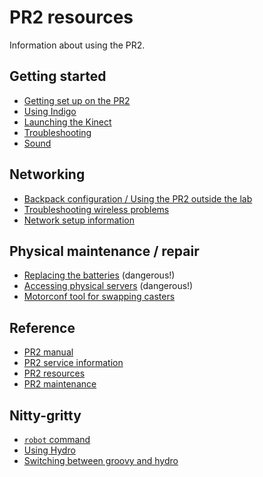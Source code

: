 # PR2 resources
Information about using the PR2.

## Getting started
- [Getting set up on the PR2](https://github.com/hcrlab/wiki/blob/master/development_environment_setup/pr2.md)
- [Using Indigo](https://github.com/hcrlab/wiki/blob/master/pr2/pr2_indigo.md)
- [Launching the Kinect](../kinect/launch.md)
- [Troubleshooting](https://github.com/hcrlab/wiki/blob/master/pr2/troubleshooting.md)
- [Sound](https://github.com/hcrlab/wiki/blob/master/pr2/sound.md)

## Networking
- [Backpack configuration / Using the PR2 outside the lab](https://github.com/hcrlab/wiki/blob/master/pr2/backpack_configuration.md)
- [Troubleshooting wireless problems](https://github.com/hcrlab/wiki/blob/master/pr2/wireless_problems.md)
- [Network setup information](network_setup.md)

## Physical maintenance / repair
- [Replacing the batteries](https://github.com/hcrlab/wiki/blob/master/pr2/replacing_batteries.md) (dangerous!)
- [Accessing physical servers](https://github.com/hcrlab/wiki/blob/master/pr2/accessing_servers.md) (dangerous!)
- [Motorconf tool for swapping casters](motorconf.md)

## Reference
- [PR2 manual](https://pr2s.clearpathrobotics.com/wiki/PR2%20Manual)
- [PR2 service information](https://pr2s.clearpathrobotics.com/wiki/PR2%20Service%20Information)
- [PR2 resources](https://www.clearpathrobotics.com/pr2-resources/)
- [PR2 maintenance](https://mirror.umd.edu/roswiki/attachments/Events(2f)PR2BetaTraining/pr2_maintenance.pdf)

## Nitty-gritty
- [`robot` command](https://github.com/hcrlab/wiki/tree/master/pr2/robot_command.md)
- [Using Hydro](https://github.com/hcrlab/wiki/blob/master/pr2/pr2_hydro.md)
- [Switching between groovy and hydro](https://github.com/hcrlab/wiki/blob/master/pr2/switching_robot_to_groovy.md)
